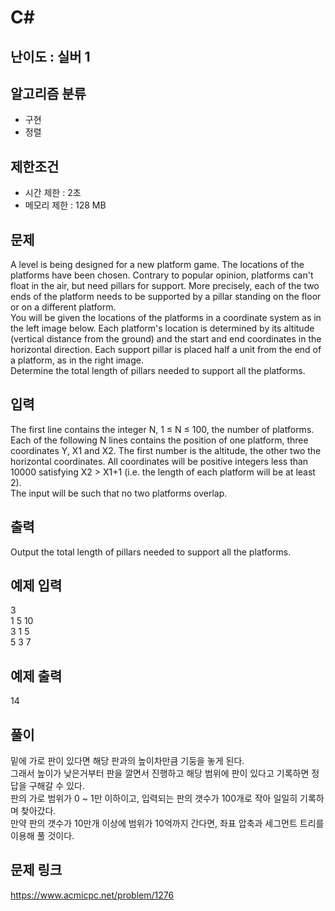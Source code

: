 # C#

## 난이도 : 실버 1

## 알고리즘 분류
  - 구현
  - 정렬

## 제한조건
  - 시간 제한 : 2초
  - 메모리 제한 : 128 MB

## 문제
A level is being designed for a new platform game. The locations of the platforms have been chosen. Contrary to popular opinion, platforms can't float in the air, but need pillars for support. More precisely, each of the two ends of the platform needs to be supported by a pillar standing on the floor or on a different platform.<br/>
You will be given the locations of the platforms in a coordinate system as in the left image below. Each platform's location is determined by its altitude (vertical distance from the ground) and the start and end coordinates in the horizontal direction. Each support pillar is placed half a unit from the end of a platform, as in the right image.<br/>
Determine the total length of pillars needed to support all the platforms.<br/>


## 입력
The first line contains the integer N, 1 ≤ N ≤ 100, the number of platforms.<br/>
Each of the following N lines contains the position of one platform, three coordinates Y, X1 and X2. The first number is the altitude, the other two the horizontal coordinates. All coordinates will be positive integers less than 10000 satisfying X2 > X1+1 (i.e. the length of each platform will be at least 2).<br/>
The input will be such that no two platforms overlap.<br/>


## 출력
Output the total length of pillars needed to support all the platforms.<br/>


## 예제 입력
3<br/>
1 5 10<br/>
3 1 5<br/>
5 3 7<br/>


## 예제 출력
14<br/>


## 풀이
밑에 가로 판이 있다면 해당 판과의 높이차만큼 기둥을 놓게 된다.<br/>
그래서 높이가 낮은거부터 판을 깔면서 진행하고 해당 범위에 판이 있다고 기록하면 정답을 구해갈 수 있다.<br/>
판의 가로 범위가 0 ~ 1만 이하이고, 입력되는 판의 갯수가 100개로 작아 일일히 기록하며 찾아갔다.<br/>
만약 판의 갯수가 10만개 이상에 범위가 10억까지 간다면, 좌표 압축과 세그먼트 트리를 이용해 풀 것이다.<br/>


## 문제 링크
https://www.acmicpc.net/problem/1276